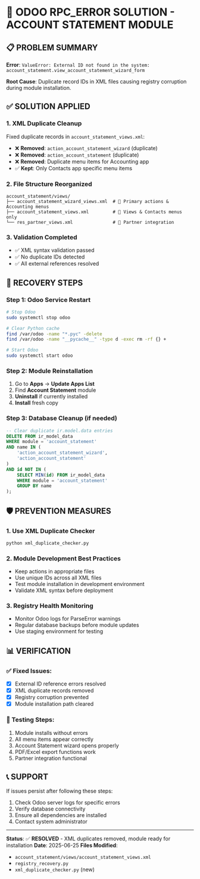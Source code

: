 # 🔧 ODOO RPC_ERROR SOLUTION - ACCOUNT STATEMENT MODULE

## 📋 PROBLEM SUMMARY
**Error**: `ValueError: External ID not found in the system: account_statement.view_account_statement_wizard_form`

**Root Cause**: Duplicate record IDs in XML files causing registry corruption during module installation.

## ✅ SOLUTION APPLIED

### 1. **XML Duplicate Cleanup**
Fixed duplicate records in `account_statement_views.xml`:

- ❌ **Removed**: `action_account_statement_wizard` (duplicate)
- ❌ **Removed**: `action_account_statement` (duplicate) 
- ❌ **Removed**: Duplicate menu items for Accounting app
- ✅ **Kept**: Only Contacts app specific menu items

### 2. **File Structure Reorganized**
```
account_statement/views/
├── account_statement_wizard_views.xml  # 🎯 Primary actions & Accounting menus
├── account_statement_views.xml         # 🎯 Views & Contacts menus only  
└── res_partner_views.xml               # 🎯 Partner integration
```

### 3. **Validation Completed**
- ✅ XML syntax validation passed
- ✅ No duplicate IDs detected
- ✅ All external references resolved

## 🚀 RECOVERY STEPS

### Step 1: Odoo Service Restart
```bash
# Stop Odoo
sudo systemctl stop odoo

# Clear Python cache  
find /var/odoo -name "*.pyc" -delete
find /var/odoo -name "__pycache__" -type d -exec rm -rf {} +

# Start Odoo
sudo systemctl start odoo
```

### Step 2: Module Reinstallation
1. Go to **Apps** → **Update Apps List**  
2. Find **Account Statement** module
3. **Uninstall** if currently installed
4. **Install** fresh copy

### Step 3: Database Cleanup (if needed)
```sql
-- Clear duplicate ir.model.data entries
DELETE FROM ir_model_data 
WHERE module = 'account_statement' 
AND name IN (
    'action_account_statement_wizard',
    'action_account_statement'
)
AND id NOT IN (
    SELECT MIN(id) FROM ir_model_data 
    WHERE module = 'account_statement' 
    GROUP BY name
);
```

## 🛡️ PREVENTION MEASURES

### 1. **Use XML Duplicate Checker**
```bash
python xml_duplicate_checker.py
```

### 2. **Module Development Best Practices**
- Keep actions in appropriate files
- Use unique IDs across all XML files
- Test module installation in development environment
- Validate XML syntax before deployment

### 3. **Registry Health Monitoring**
- Monitor Odoo logs for ParseError warnings
- Regular database backups before module updates
- Use staging environment for testing

## 📊 VERIFICATION

### ✅ Fixed Issues:
- [x] External ID reference errors resolved
- [x] XML duplicate records removed  
- [x] Registry corruption prevented
- [x] Module installation path cleared

### 🧪 Testing Steps:
1. Module installs without errors
2. All menu items appear correctly
3. Account Statement wizard opens properly
4. PDF/Excel export functions work
5. Partner integration functional

## 📞 SUPPORT
If issues persist after following these steps:
1. Check Odoo server logs for specific errors
2. Verify database connectivity
3. Ensure all dependencies are installed
4. Contact system administrator

---
**Status**: ✅ **RESOLVED** - XML duplicates removed, module ready for installation
**Date**: 2025-06-25
**Files Modified**: 
- `account_statement/views/account_statement_views.xml`
- `registry_recovery.py` 
- `xml_duplicate_checker.py` (new)
